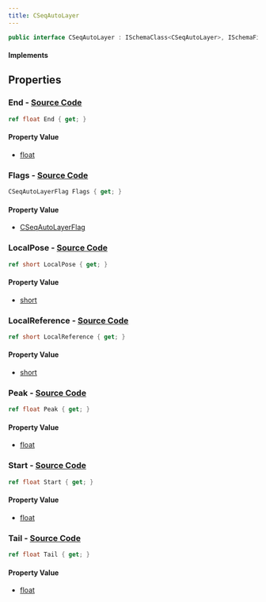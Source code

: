 ```yaml
---
title: CSeqAutoLayer
---
```


```csharp
public interface CSeqAutoLayer : ISchemaClass<CSeqAutoLayer>, ISchemaField, ISchemaClass, INativeHandle
```

#### Implements

## Properties

### **End** - [Source Code](https://github.com/swiftly-solution/swiftlys2/blob/main/managed/src/SwiftlyS2.Generated/Schemas/Interfaces/CSeqAutoLayer.cs#L28)

```csharp
ref float End { get; }
```

#### Property Value

- [float](https://learn.microsoft.com/dotnet/api/system.single)

### **Flags** - [Source Code](https://github.com/swiftly-solution/swiftlys2/blob/main/managed/src/SwiftlyS2.Generated/Schemas/Interfaces/CSeqAutoLayer.cs#L20)

```csharp
CSeqAutoLayerFlag Flags { get; }
```

#### Property Value

- [CSeqAutoLayerFlag](/docs/api/shared/schemadefinitions/cseqautolayerflag)

### **LocalPose** - [Source Code](https://github.com/swiftly-solution/swiftlys2/blob/main/managed/src/SwiftlyS2.Generated/Schemas/Interfaces/CSeqAutoLayer.cs#L18)

```csharp
ref short LocalPose { get; }
```

#### Property Value

- [short](https://learn.microsoft.com/dotnet/api/system.int16)

### **LocalReference** - [Source Code](https://github.com/swiftly-solution/swiftlys2/blob/main/managed/src/SwiftlyS2.Generated/Schemas/Interfaces/CSeqAutoLayer.cs#L16)

```csharp
ref short LocalReference { get; }
```

#### Property Value

- [short](https://learn.microsoft.com/dotnet/api/system.int16)

### **Peak** - [Source Code](https://github.com/swiftly-solution/swiftlys2/blob/main/managed/src/SwiftlyS2.Generated/Schemas/Interfaces/CSeqAutoLayer.cs#L24)

```csharp
ref float Peak { get; }
```

#### Property Value

- [float](https://learn.microsoft.com/dotnet/api/system.single)

### **Start** - [Source Code](https://github.com/swiftly-solution/swiftlys2/blob/main/managed/src/SwiftlyS2.Generated/Schemas/Interfaces/CSeqAutoLayer.cs#L22)

```csharp
ref float Start { get; }
```

#### Property Value

- [float](https://learn.microsoft.com/dotnet/api/system.single)

### **Tail** - [Source Code](https://github.com/swiftly-solution/swiftlys2/blob/main/managed/src/SwiftlyS2.Generated/Schemas/Interfaces/CSeqAutoLayer.cs#L26)

```csharp
ref float Tail { get; }
```

#### Property Value

- [float](https://learn.microsoft.com/dotnet/api/system.single)

